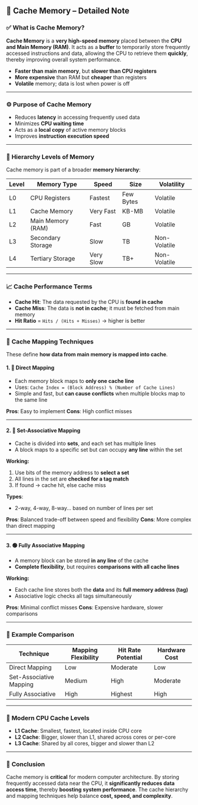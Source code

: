 

## 🧠 **Cache Memory – Detailed Note**

### ✅ **What is Cache Memory?**

**Cache Memory** is a **very high-speed memory** placed between the **CPU and Main Memory (RAM)**. It acts as a **buffer** to temporarily store frequently accessed instructions and data, allowing the CPU to retrieve them **quickly**, thereby improving overall system performance.

* **Faster than main memory**, but **slower than CPU registers**
* **More expensive** than RAM but **cheaper** than registers
* **Volatile** memory; data is lost when power is off

---

### ⚙️ **Purpose of Cache Memory**

* Reduces **latency** in accessing frequently used data
* Minimizes **CPU waiting time**
* Acts as a **local copy** of active memory blocks
* Improves **instruction execution speed**

---

### 🔢 **Hierarchy Levels of Memory**

Cache memory is part of a broader **memory hierarchy**:

| Level | Memory Type       | Speed     | Size      | Volatility   |
| ----- | ----------------- | --------- | --------- | ------------ |
| L0    | CPU Registers     | Fastest   | Few Bytes | Volatile     |
| L1    | Cache Memory      | Very Fast | KB-MB     | Volatile     |
| L2    | Main Memory (RAM) | Fast      | GB        | Volatile     |
| L3    | Secondary Storage | Slow      | TB        | Non-Volatile |
| L4    | Tertiary Storage  | Very Slow | TB+       | Non-Volatile |

---

### 📈 **Cache Performance Terms**

* **Cache Hit**: The data requested by the CPU is **found in cache**
* **Cache Miss**: The data is **not in cache**; it must be fetched from main memory
* **Hit Ratio** = `Hits / (Hits + Misses)` → higher is better

---

### 🧭 **Cache Mapping Techniques**

These define **how data from main memory is mapped into cache**.

#### 1. 🔹 **Direct Mapping**

* Each memory block maps to **only one cache line**
* Uses: `Cache Index = (Block Address) % (Number of Cache Lines)`
* Simple and fast, but **can cause conflicts** when multiple blocks map to the same line

**Pros**: Easy to implement
**Cons**: High conflict misses

---

#### 2. 🔸 **Set-Associative Mapping**

* Cache is divided into **sets**, and each set has multiple lines
* A block maps to a specific set but can occupy **any line** within the set

**Working:**

1. Use bits of the memory address to **select a set**
2. All lines in the set are **checked for a tag match**
3. If found → cache hit, else cache miss

**Types**:

* 2-way, 4-way, 8-way... based on number of lines per set

**Pros**: Balanced trade-off between speed and flexibility
**Cons**: More complex than direct mapping

---

#### 3. 🟢 **Fully Associative Mapping**

* A memory block can be stored **in any line** of the cache
* **Complete flexibility**, but requires **comparisons with all cache lines**

**Working:**

* Each cache line stores both the **data** and its **full memory address (tag)**
* Associative logic checks all tags simultaneously

**Pros**: Minimal conflict misses
**Cons**: Expensive hardware, slower comparisons

---

### 🧮 **Example Comparison**

| Technique               | Mapping Flexibility | Hit Rate Potential | Hardware Cost |
| ----------------------- | ------------------- | ------------------ | ------------- |
| Direct Mapping          | Low                 | Moderate           | Low           |
| Set-Associative Mapping | Medium              | High               | Moderate      |
| Fully Associative       | High                | Highest            | High          |

---

### 🧠 **Modern CPU Cache Levels**

* **L1 Cache**: Smallest, fastest, located inside CPU core
* **L2 Cache**: Bigger, slower than L1, shared across cores or per-core
* **L3 Cache**: Shared by all cores, bigger and slower than L2

---

### 🧵 **Conclusion**

Cache memory is **critical** for modern computer architecture. By storing frequently accessed data near the CPU, it **significantly reduces data access time**, thereby **boosting system performance**. The cache hierarchy and mapping techniques help balance **cost, speed, and complexity**.

